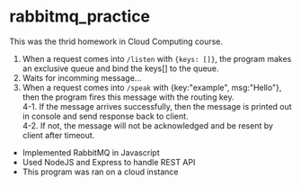 # rabbitmq_practice
This was the thrid homework in Cloud Computing course. <br>
1. When a request comes into ```/listen``` with ```{keys: []}```, the program makes an exclusive queue and bind the keys[] to the queue. <br>
2. Waits for incomming message... <br>
3. When a request comes into ```/speak``` with {key:"example", msg:"Hello"}, then the program fires this message with the routing key. <br>
4-1. If the message arrives successfully, then the message is printed out in console and send response back to client. <br>
4-2. If not, the message will not be acknowledged and be resent by client after timeout. <br>

- Implemented RabbitMQ in Javascript
- Used NodeJS and Express to handle REST API 
- This program was ran on a cloud instance
